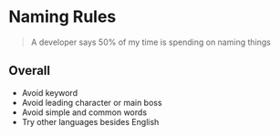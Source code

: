 # Naming Rules
> A developer says 50% of my time is spending on naming things

## Overall

* Avoid keyword
* Avoid leading character or main boss
* Avoid simple and common words
* Try other languages besides English
